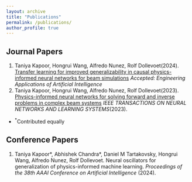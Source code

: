 ```yaml
---
layout: archive
title: "Publications"
permalink: /publications/
author_profile: true
---
```


## Journal Papers
1. Taniya Kapoor, Hongrui Wang, Alfredo Nunez, Rolf Dollevoet(2024). [Transfer learning for improved generalizability in causal physics-informed neural networks for beam simulations]([https://www.sciencedirect.com/science/article/pii/S0022169423014932](https://arxiv.org/pdf/2311.00578)) *Accepted: Engineering Applications of Artificial Intelligence*
1. Taniya Kapoor, Hongrui Wang, Alfredo Nunez, Rolf Dollevoet(2023). [Physics-informed neural networks for solving forward and inverse problems in complex beam systems](https://ieeexplore.ieee.org/document/10255379) *IEEE TRANSACTIONS ON
NEURAL NETWORKS AND LEARNING SYSTEMS*(2023).
                                                    
- <sup>\*</sup>Contributed equally

## Conference Papers

1. Taniya Kapoor*, Abhishek Chandra*, Daniel M Tartakovsky, Hongrui Wang, Alfredo Nunez, Rolf Dollevoet. Neural oscillators for generalization of physics-informed machine learning. *Proceedings of the 38th AAAI Conference on Artificial Intelligence* (2024).
